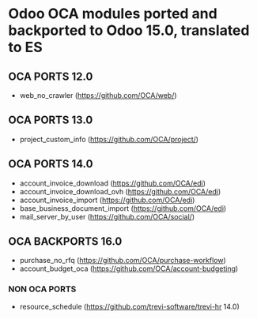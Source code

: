 # Odoo OCA modules ported and backported to Odoo 15.0, translated to ES

## OCA PORTS 12.0

- web_no_crawler (https://github.com/OCA/web/)

## OCA PORTS 13.0

- project_custom_info (https://github.com/OCA/project/)

## OCA PORTS 14.0
- account_invoice_download (https://github.com/OCA/edi)
- account_invoice_download_ovh (https://github.com/OCA/edi)
- account_invoice_import (https://github.com/OCA/edi)
- base_business_document_import (https://github.com/OCA/edi)
- mail_server_by_user (https://github.com/OCA/social/)

## OCA BACKPORTS 16.0

- purchase_no_rfq (https://github.com/OCA/purchase-workflow)
- account_budget_oca (https://github.com/OCA/account-budgeting)

### NON OCA PORTS

- resource_schedule (https://github.com/trevi-software/trevi-hr 14.0)

